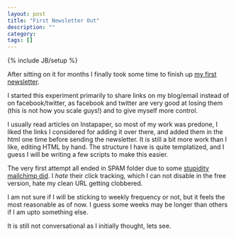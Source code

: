```yaml
---
layout: post
title: "First Newsletter Out"
description: ""
category: 
tags: []
---
```

{% include JB/setup %}

After sitting on it for months I finally took some time to finish up [my first
newsletter](/weekly/1.html).

I started this experiment primarily to share links on my blog/email instead of
on facebook/twitter, as facebook and twitter are very good at losing them (this
is not how you scale guys!) and to give myself more control.

I usually read articles on Instapaper, so most of my work was predone, I liked
the links I considered for adding it over there, and added them in the html one
time before sending the newsletter. It is still a bit more work than I like,
editing HTML by hand. The structure I have is quite templatized, and I guess I
will be writing a few scripts to make this easier.

The very first attempt all ended in SPAM folder due to some [stupidity
mailchimp did](/2012/10/yo-mailchimp-test-your-test-mail-bro/). I *hate* their
click tracking, which I can not disable in the free version, hate my clean URL
getting clobbered.

I am not sure if I will be sticking to weekly frequency or not, but it feels
the most reasonable as of now. I guess some weeks may be longer than others if
I am upto something else.

It is still not conversational as I initially thought, lets see.
